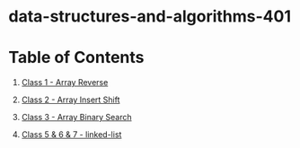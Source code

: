 # data-structures-and-algorithms-401
# Table of Contents
1. [Class 1 - Array Reverse](code-challenge/array-reverse)
2. [Class 2 - Array Insert Shift](code-challenge/array-insert-shift)
3. [Class 3 - Array Binary Search](code-challenge/array-binary-search)

4. [Class 5 & 6 & 7 - linked-list](code-challenge/linked-list)

